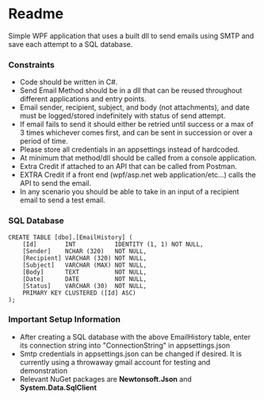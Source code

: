 # Readme
Simple WPF application that uses a built dll to send emails using SMTP and save each attempt to a SQL database.

### Constraints
* Code should be written in C#.
* Send Email Method should be in a dll that can be reused throughout different applications and entry points.
* Email sender, recipient, subject, and body (not attachments), and date must be logged/stored indefinitely with status of send attempt.
* If email fails to send it should either be retried until success or a max of 3 times whichever comes first, and can be sent in succession or over a period of time.
* Please store all credentials in an appsettings instead of hardcoded.
* At minimum that method/dll should be called from a console application.
* Extra Credit if attached to an API that can be called from Postman.
* EXTRA Credit if a front end (wpf/asp.net web application/etc...) calls the API to send the email.
* In any scenario you should be able to take in an input of a recipient email to send a test email.

### SQL Database
```
CREATE TABLE [dbo].[EmailHistory] (
    [Id]        INT           IDENTITY (1, 1) NOT NULL,
    [Sender]    NCHAR (320)   NOT NULL,
    [Recipient] VARCHAR (320) NOT NULL,
    [Subject]   VARCHAR (MAX) NOT NULL,
    [Body]      TEXT          NOT NULL,
    [Date]      DATE          NOT NULL,
    [Status]    VARCHAR (30)  NOT NULL,
    PRIMARY KEY CLUSTERED ([Id] ASC)
);
```

### Important Setup Information
* After creating a SQL database with the above EmailHistory table, enter its connection string into "ConnectionString" in appsettings.json
* Smtp credentials in appsettings.json can be changed if desired. It is currently using a throwaway gmail account for testing and demonstration
* Relevant NuGet packages are **Newtonsoft.Json** and **System.Data.SqlClient**
